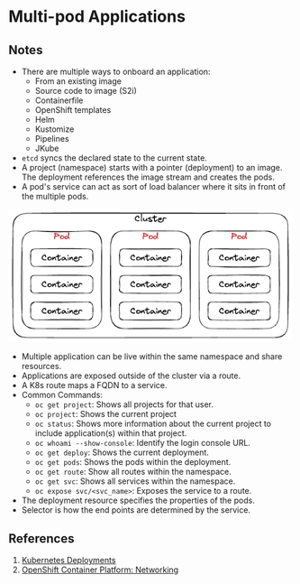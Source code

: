 # Multi-pod Applications

## Notes

- There are multiple ways to onboard an application:
  - From an existing image
  - Source code to image (S2i)
  - Containerfile
  - OpenShift templates
  - Helm
  - Kustomize
  - Pipelines
  - JKube
- `etcd` syncs the declared state to the current state.
- A project (namespace) starts with a pointer (deployment) to an image. The deployment references the image stream and creates the pods.
- A pod's service can act as sort of load balancer where it sits in front of the multiple pods.

<p align="center">
  <img src="/images/k8s_cluster_pod.png" />
</p>

- Multiple application can be live within the same namespace and share resources.
- Applications are exposed outside of the cluster via a route.
- A K8s route maps a FQDN to a service.
- Common Commands:
  - `oc get project`: Shows all projects for that user.
  - `oc project`: Shows the current project
  - `oc status`: Shows more information about the current project to include application(s) within that project.
  - `oc whoami --show-console`: Identify the login console URL.
  - `oc get deploy`: Shows the current deployment.
  - `oc get pods`: Shows the pods within the deployment.
  - `oc get route`: Show all routes within the namespace.
  - `oc get svc`: Shows all services within the namespace.
  - `oc expose svc/<svc_name>`: Exposes the service to a route.
- The deployment resource specifies the properties of the pods.
- Selector is how the end points are determined by the service.

## References

1. [Kubernetes Deployments](https://kubernetes.io/docs/concepts/workloads/controllers/deployment/)
2. [OpenShift Container Platform: Networking](https://access.redhat.com/documentation/en-us/openshift_container_platform/4.10/html-single/networking/index)
